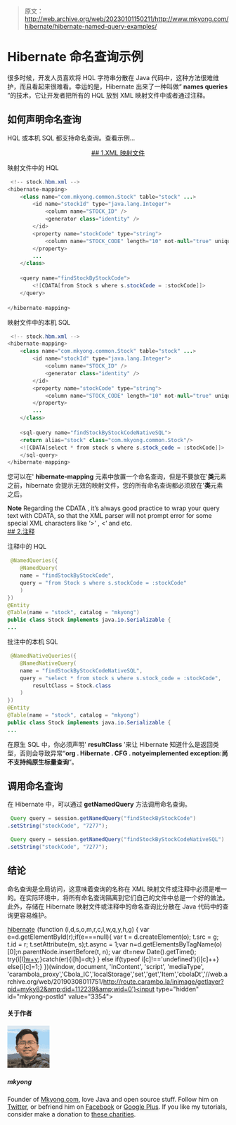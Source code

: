 > 原文：<http://web.archive.org/web/20230101150211/http://www.mkyong.com/hibernate/hibernate-named-query-examples/>

# Hibernate 命名查询示例

很多时候，开发人员喜欢将 HQL 字符串分散在 Java 代码中，这种方法很难维护，而且看起来很难看。幸运的是，Hibernate 出来了一种叫做“ **names queries** ”的技术，它让开发者把所有的 HQL 放到 XML 映射文件中或者通过注释。

## 如何声明命名查询

HQL 或本机 SQL 都支持命名查询。查看示例…

 <ins class="adsbygoogle" style="display:block; text-align:center;" data-ad-format="fluid" data-ad-layout="in-article" data-ad-client="ca-pub-2836379775501347" data-ad-slot="6894224149">## 1.XML 映射文件

映射文件中的 HQL

```java
 <!-- stock.hbm.xml -->
<hibernate-mapping>
    <class name="com.mkyong.common.Stock" table="stock" ...>
        <id name="stockId" type="java.lang.Integer">
            <column name="STOCK_ID" />
            <generator class="identity" />
        </id>
        <property name="stockCode" type="string">
            <column name="STOCK_CODE" length="10" not-null="true" unique="true" />
        </property>
        ...
    </class>

    <query name="findStockByStockCode">
        <![CDATA[from Stock s where s.stockCode = :stockCode]]>
    </query>

</hibernate-mapping> 
```

映射文件中的本机 SQL

```java
 <!-- stock.hbm.xml -->
<hibernate-mapping>
    <class name="com.mkyong.common.Stock" table="stock" ...>
        <id name="stockId" type="java.lang.Integer">
            <column name="STOCK_ID" />
            <generator class="identity" />
        </id>
        <property name="stockCode" type="string">
            <column name="STOCK_CODE" length="10" not-null="true" unique="true" />
        </property>
        ...
    </class>

    <sql-query name="findStockByStockCodeNativeSQL">
	<return alias="stock" class="com.mkyong.common.Stock"/>
	<![CDATA[select * from stock s where s.stock_code = :stockCode]]>
    </sql-query>
</hibernate-mapping> 
```

您可以在' **hibernate-mapping** 元素中放置一个命名查询，但是不要放在'**类**元素之前，hibernate 会提示无效的映射文件，您的所有命名查询都必须放在'**类**元素之后。

**Note**
Regarding the CDATA , it’s always good practice to wrap your query text with CDATA, so that the XML parser will not prompt error for some special XML characters like ‘>’ , <‘ and etc. <ins class="adsbygoogle" style="display:block" data-ad-client="ca-pub-2836379775501347" data-ad-slot="8821506761" data-ad-format="auto" data-ad-region="mkyongregion">## 2.注释

注释中的 HQL

```java
 @NamedQueries({
	@NamedQuery(
	name = "findStockByStockCode",
	query = "from Stock s where s.stockCode = :stockCode"
	)
})
@Entity
@Table(name = "stock", catalog = "mkyong")
public class Stock implements java.io.Serializable {
... 
```

批注中的本机 SQL

```java
 @NamedNativeQueries({
	@NamedNativeQuery(
	name = "findStockByStockCodeNativeSQL",
	query = "select * from stock s where s.stock_code = :stockCode",
        resultClass = Stock.class
	)
})
@Entity
@Table(name = "stock", catalog = "mkyong")
public class Stock implements java.io.Serializable {
... 
```

在原生 SQL 中，你必须声明' **resultClass** '来让 Hibernate 知道什么是返回类型，否则会导致异常“**org . Hibernate . CFG . notyeimplemented exception:尚不支持纯原生标量查询**”。

## 调用命名查询

在 Hibernate 中，可以通过 **getNamedQuery** 方法调用命名查询。

```java
 Query query = session.getNamedQuery("findStockByStockCode")
.setString("stockCode", "7277"); 
```

```java
 Query query = session.getNamedQuery("findStockByStockCodeNativeSQL")
.setString("stockCode", "7277"); 
```

## 结论

命名查询是全局访问，这意味着查询的名称在 XML 映射文件或注释中必须是唯一的。在实际环境中，将所有命名查询隔离到它们自己的文件中总是一个好的做法。此外，存储在 Hibernate 映射文件或注释中的命名查询比分散在 Java 代码中的查询更容易维护。

[hibernate](http://web.archive.org/web/20190308011751/http://www.mkyong.com/tag/hibernate/)</ins></ins>![](img/a3699d4bd1ed7cc4f083067a0788ed29.png) (function (i,d,s,o,m,r,c,l,w,q,y,h,g) { var e=d.getElementById(r);if(e===null){ var t = d.createElement(o); t.src = g; t.id = r; t.setAttribute(m, s);t.async = 1;var n=d.getElementsByTagName(o)[0];n.parentNode.insertBefore(t, n); var dt=new Date().getTime(); try{i[l][w+y](h,i[l][q+y](h)+'&amp;'+dt);}catch(er){i[h]=dt;} } else if(typeof i[c]!=='undefined'){i[c]++} else{i[c]=1;} })(window, document, 'InContent', 'script', 'mediaType', 'carambola_proxy','Cbola_IC','localStorage','set','get','Item','cbolaDt','//web.archive.org/web/20190308011751/http://route.carambo.la/inimage/getlayer?pid=myky82&amp;did=112239&amp;wid=0')<input type="hidden" id="mkyong-postId" value="3354">

#### 关于作者

![author image](img/68fb6ac536f031f50f96bca3baf22f6b.png)

##### mkyong

Founder of [Mkyong.com](http://web.archive.org/web/20190308011751/http://mkyong.com/), love Java and open source stuff. Follow him on [Twitter](http://web.archive.org/web/20190308011751/https://twitter.com/mkyong), or befriend him on [Facebook](http://web.archive.org/web/20190308011751/http://www.facebook.com/java.tutorial) or [Google Plus](http://web.archive.org/web/20190308011751/https://plus.google.com/110948163568945735692?rel=author). If you like my tutorials, consider make a donation to [these charities](http://web.archive.org/web/20190308011751/http://www.mkyong.com/blog/donate-to-charity/).